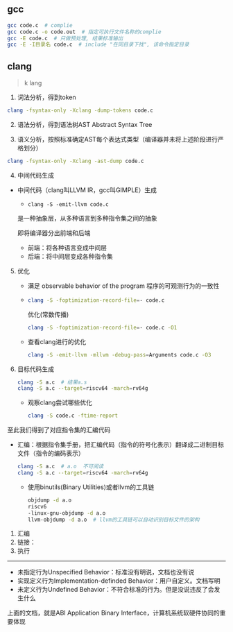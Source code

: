 
## gcc

```bash
gcc code.c  # complie
gcc code.c -o code.out  # 指定可执行文件名称的complie
gcc -E code.c  # 只做预处理, 结果标准输出
gcc -E -I目录名 code.c  # include "在同目录下找", 该命令指定目录
```

## clang

> k lang

1. 词法分析，得到token

```bash
clang -fsyntax-only -Xclang -dump-tokens code.c
```

2. 语法分析，得到语法树AST Abstract Syntax Tree

3. 语义分析，按照标准确定AST每个表达式类型（编译器并未将上述阶段进行严格划分）

```bash
clang -fsyntax-only -Xclang -ast-dump code.c
```
4. 中间代码生成

+ 中间代码（clang叫LLVM IR，gcc叫GIMPLE）生成

  + `clang -S -emit-llvm code.c`

  是一种抽象层，从多种语言到多种指令集之间的抽象

  即将编译器分出前端和后端

  + 前端：将各种语言变成中间层
  + 后端：将中间层变成各种指令集

5. 优化

   + 满足 observable behavior of the program 程序的可观测行为的一致性

   + ```bash
     clang -S -foptimization-record-file=- code.c
     ```

     优化(常数传播)

     ```bash
     clang -S -foptimization-record-file=- code.c -O1
     ```

   + 查看clang进行的优化

     ```bash
     clang -S -emit-llvm -mllvm -debug-pass=Arguments code.c -O3
     ```

6. 目标代码生成

   ```bash
   clang -S a.c  # 结果a.s
   clang -S a.c --target=riscv64 -march=rv64g
   ```

   + 观察clang尝试哪些优化

     ```bash
     clang -S code.c -ftime-report
     ```

至此我们得到了对应指令集的汇编代码

+ 汇编：根据指令集手册，把汇编代码（指令的符号化表示）翻译成二进制目标文件（指令的编码表示）

  ```bash
  clang -S a.c  # a.o  不可阅读
  clang -S a.c --target=riscv64 -march=rv64g
  ```

  + 使用binutils(Binary Utilities)或者llvm的工具链

    ```bash
    objdump -d a.o
    riscv6
    -linux-gnu-objdump -d a.o
    llvm-objdump -d a.o  # llvm的工具链可以自动识别目标文件的架构
    ```

1. 汇编
2. 链接：
3. 执行

---

+ 未指定行为Unspecified Behavior：标准没有明说，文档也没有说
+ 实现定义行为Implementation-definded Behavior：用户自定义。文档写明
+ 未定义行为Undefined Behavior：不符合标准的行为。但是没说违反了会发生什么

上面的文档，就是ABI Application Binary Interface，计算机系统软硬件协同的重要体现